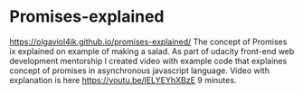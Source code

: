# Promises-explained
 https://olgaviol4ik.github.io/promises-explained/
The concept of Promises ix explained on example of making a salad.
As part of udacity front-end web development mentorship I created video with example code that explaines concept of promises in asynchronous javascript language.
Video with explanation is here https://youtu.be/lELYEYhXBzE 9 minutes.
